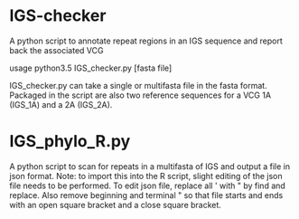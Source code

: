# IGS-checker
A python script to annotate repeat regions in an IGS sequence and report back the associated VCG

usage python3.5 IGS_checker.py [fasta file]

IGS_checker.py can take a single or multifasta file in the fasta format. Packaged in the script are also two reference sequences for a VCG 1A (IGS_1A) and a 2A (IGS_2A).

# IGS_phylo_R.py
A python script to scan for repeats in a multifasta of IGS and output a file in json format. Note: to import this into the R script, slight editing of the json file needs to be performed.
To edit json file, replace all ' with " by find and replace. Also remove beginning and terminal " so that file starts and ends with an open square bracket and a close square bracket.
